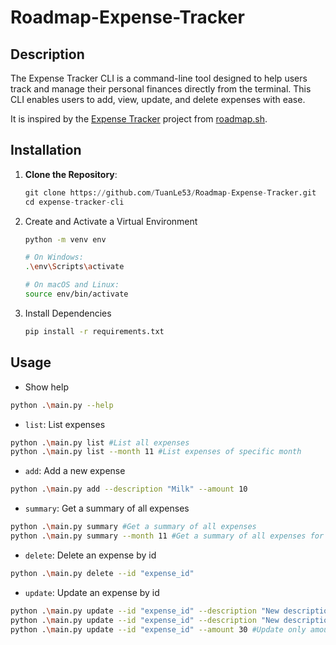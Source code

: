 # Roadmap-Expense-Tracker

## Description
The Expense Tracker CLI is a command-line tool  designed to help users track and manage their personal finances directly from the terminal. This CLI enables users to add, view, update, and delete expenses with ease.

It is inspired by the [Expense Tracker](https://roadmap.sh/projects/expense-tracker) project from [roadmap.sh](https://roadmap.sh/).

## Installation
1. **Clone the Repository**:
   ``` python
   git clone https://github.com/TuanLe53/Roadmap-Expense-Tracker.git
   cd expense-tracker-cli
2. Create and Activate a Virtual Environment
   ```sh
   python -m venv env

   # On Windows:
   .\env\Scripts\activate

   # On macOS and Linux:
   source env/bin/activate
   ```
3. Install Dependencies
   ```sh
   pip install -r requirements.txt
   ```

## Usage
- Show help
```sh
python .\main.py --help
```

- `list`: List expenses
```sh
python .\main.py list #List all expenses
python .\main.py list --month 11 #List expenses of specific month
```


- `add`: Add a new expense
```sh
python .\main.py add --description "Milk" --amount 10
```


- `summary`: Get a summary of all expenses
```sh
python .\main.py summary #Get a summary of all expenses
python .\main.py summary --month 11 #Get a summary of all expenses for a specific month
```


- `delete`:  Delete an expense by id
```sh
python .\main.py delete --id "expense_id"
```

- `update`: Update an expense by id
```sh
python .\main.py update --id "expense_id" --description "New description" --amount 30
python .\main.py update --id "expense_id" --description "New description" #Update only description
python .\main.py update --id "expense_id" --amount 30 #Update only amount
```